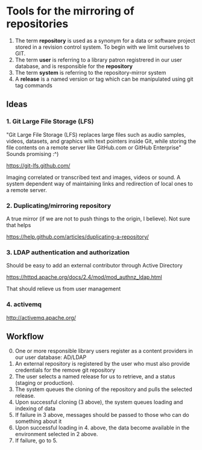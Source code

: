 
# Tools for the mirroring of repositories 

1. The term **repository** is used as a synonym for a data or software project stored in a revision control system. To begin with we limit ourselves to GIT.
2. The term **user** is referring to a library patron registrered in our user database, and is responsible for the **repository**
3. The term **system** is referring to the repository-mirror system
4. A **release** is a named version or tag which can be manipulated using git tag commands

## Ideas

### 1. Git Large File Storage (LFS)

"Git Large File Storage (LFS) replaces large files such as audio
samples, videos, datasets, and graphics with text pointers inside Git,
while storing the file contents on a remote server like GitHub.com or
GitHub Enterprise" Sounds promising :^)

https://git-lfs.github.com/

Imaging correlated or transcribed text and images, videos or sound. A
system dependent way of maintaining links and redirection of local
ones to a remote server.

### 2. Duplicating/mirroring repository

A true mirror (if we are not to push things to the origin, I believe). Not sure that helps

https://help.github.com/articles/duplicating-a-repository/

### 3. LDAP authentication and authorization

Should be easy to add an external contributor through Active Directory

https://httpd.apache.org/docs/2.4/mod/mod_authnz_ldap.html

That should relieve us from user management

### 4. activemq

http://activemq.apache.org/

## Workflow

0. One or more responsible library users register as a content providers in our user database: AD/LDAP
1. An external repository is registered by the user who must also provide credentials for the remove git repository
2. The user selects a named release for us to retrieve, and a status (staging or production). 
3. The system queues the cloning of the repository and pulls the selected release.
4. Upon successful cloning (3 above), the system queues loading and indexing of data
5. If failure in 3 above, messages should be passed to those who can do something about it
6. Upon successful loading in 4. above, the data become available in the environment selected in 2 above.
7. If failure, go to 5.


